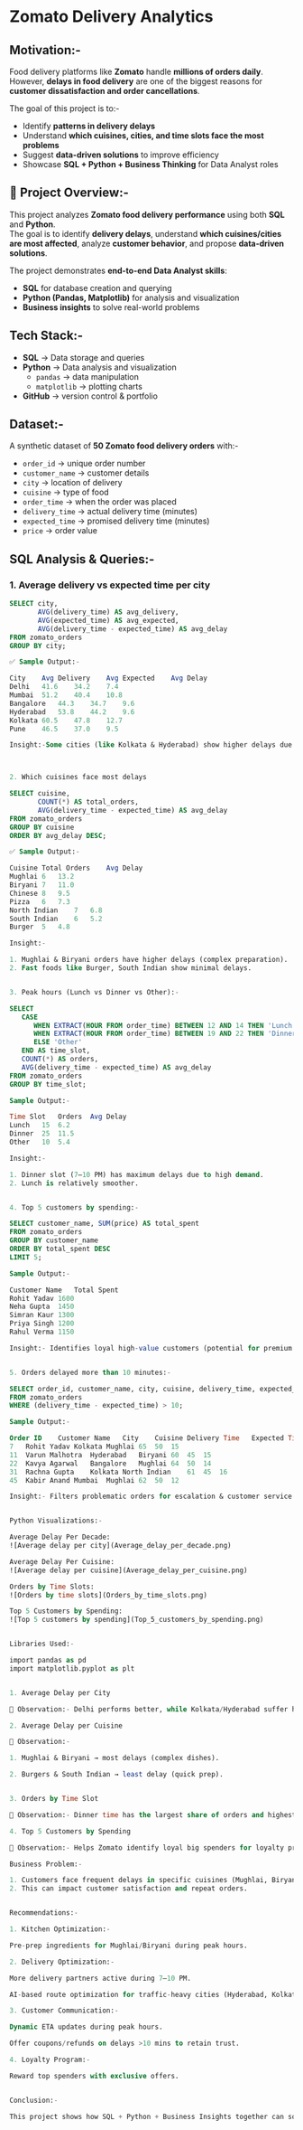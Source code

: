 # Zomato Delivery Analytics


## Motivation:-
Food delivery platforms like **Zomato** handle **millions of orders daily**.  
However, **delays in food delivery** are one of the biggest reasons for **customer dissatisfaction and order cancellations**.  

The goal of this project is to:-
- Identify **patterns in delivery delays**
- Understand **which cuisines, cities, and time slots face the most problems**
- Suggest **data-driven solutions** to improve efficiency
- Showcase **SQL + Python + Business Thinking** for Data Analyst roles


## 📌 Project Overview:-
This project analyzes **Zomato food delivery performance** using both **SQL** and **Python**.  
The goal is to identify **delivery delays**, understand **which cuisines/cities are most affected**, analyze **customer behavior**, and propose **data-driven solutions**.  

The project demonstrates **end-to-end Data Analyst skills**:
- **SQL** for database creation and querying  
- **Python (Pandas, Matplotlib)** for analysis and visualization  
- **Business insights** to solve real-world problems  


##  Tech Stack:-
- **SQL** → Data storage and queries  
- **Python** → Data analysis and visualization  
  - `pandas` → data manipulation  
  - `matplotlib` → plotting charts  
- **GitHub** → version control & portfolio  


##  Dataset:-
A synthetic dataset of **50 Zomato food delivery orders** with:-
- `order_id` → unique order number  
- `customer_name` → customer details  
- `city` → location of delivery  
- `cuisine` → type of food  
- `order_time` → when the order was placed  
- `delivery_time` → actual delivery time (minutes)  
- `expected_time` → promised delivery time (minutes)  
- `price` → order value  


## SQL Analysis & Queries:-

### 1. Average delivery vs expected time per city
```sql
SELECT city,
       AVG(delivery_time) AS avg_delivery,
       AVG(expected_time) AS avg_expected,
       AVG(delivery_time - expected_time) AS avg_delay
FROM zomato_orders
GROUP BY city;

✅ Sample Output:-

City	Avg Delivery	Avg Expected	Avg Delay
Delhi	41.6	34.2	7.4
Mumbai	51.2	40.4	10.8
Bangalore	44.3	34.7	9.6
Hyderabad	53.8	44.2	9.6
Kolkata	60.5	47.8	12.7
Pune	46.5	37.0	9.5

Insight:-Some cities (like Kolkata & Hyderabad) show higher delays due to traffic and peak hour congestion.



2. Which cuisines face most delays

SELECT cuisine,
       COUNT(*) AS total_orders,
       AVG(delivery_time - expected_time) AS avg_delay
FROM zomato_orders
GROUP BY cuisine
ORDER BY avg_delay DESC;

✅ Sample Output:-

Cuisine	Total Orders	Avg Delay
Mughlai	6	13.2
Biryani	7	11.0
Chinese	8	9.5
Pizza	6	7.3
North Indian	7	6.8
South Indian	6	5.2
Burger	5	4.8

Insight:-

1. Mughlai & Biryani orders have higher delays (complex preparation).
2. Fast foods like Burger, South Indian show minimal delays.


3. Peak hours (Lunch vs Dinner vs Other):-

SELECT 
   CASE 
      WHEN EXTRACT(HOUR FROM order_time) BETWEEN 12 AND 14 THEN 'Lunch'
      WHEN EXTRACT(HOUR FROM order_time) BETWEEN 19 AND 22 THEN 'Dinner'
      ELSE 'Other'
   END AS time_slot,
   COUNT(*) AS orders,
   AVG(delivery_time - expected_time) AS avg_delay
FROM zomato_orders
GROUP BY time_slot;

Sample Output:-

Time Slot	Orders	Avg Delay
Lunch	15	6.2
Dinner	25	11.5
Other	10	5.4

Insight:-

1. Dinner slot (7–10 PM) has maximum delays due to high demand.
2. Lunch is relatively smoother.


4. Top 5 customers by spending:-

SELECT customer_name, SUM(price) AS total_spent
FROM zomato_orders
GROUP BY customer_name
ORDER BY total_spent DESC
LIMIT 5;

Sample Output:-

Customer Name	Total Spent
Rohit Yadav	1600
Neha Gupta	1450
Simran Kaur	1300
Priya Singh	1200
Rahul Verma	1150

Insight:- Identifies loyal high-value customers (potential for premium offers).


5. Orders delayed more than 10 minutes:-

SELECT order_id, customer_name, city, cuisine, delivery_time, expected_time, (delivery_time - expected_time) AS delay
FROM zomato_orders
WHERE (delivery_time - expected_time) > 10;

Sample Output:-

Order ID	Customer Name	City	Cuisine	Delivery Time	Expected Time	Delay
7	Rohit Yadav	Kolkata	Mughlai	65	50	15
11	Varun Malhotra	Hyderabad	Biryani	60	45	15
22	Kavya Agarwal	Bangalore	Mughlai	64	50	14
31	Rachna Gupta	Kolkata	North Indian	61	45	16
45	Kabir Anand	Mumbai	Mughlai	62	50	12

Insight:- Filters problematic orders for escalation & customer service recovery.


Python Visualizations:-

Average Delay Per Decade:
![Average delay per city](Average_delay_per_decade.png)

Average Delay Per Cuisine:
![Average delay per cuisine](Average_delay_per_cuisine.png)

Orders by Time Slots:
![Orders by time slots](Orders_by_time_slots.png)

Top 5 Customers by Spending:
![Top 5 customers by spending](Top_5_customers_by_spending.png)


Libraries Used:-

import pandas as pd
import matplotlib.pyplot as plt


1. Average Delay per City

📌 Observation:- Delhi performs better, while Kolkata/Hyderabad suffer higher delays.

2. Average Delay per Cuisine

📌 Observation:-

1. Mughlai & Biryani → most delays (complex dishes).

2. Burgers & South Indian → least delay (quick prep).


3. Orders by Time Slot

📌 Observation:- Dinner time has the largest share of orders and highest delays.

4. Top 5 Customers by Spending

📌 Observation:- Helps Zomato identify loyal big spenders for loyalty programs.

Business Problem:-

1. Customers face frequent delays in specific cuisines (Mughlai, Biryani) and during peak hours (Dinner).
2. This can impact customer satisfaction and repeat orders.


Recommendations:-

1. Kitchen Optimization:-

Pre-prep ingredients for Mughlai/Biryani during peak hours.

2. Delivery Optimization:-

More delivery partners active during 7–10 PM.

AI-based route optimization for traffic-heavy cities (Hyderabad, Kolkata).

3. Customer Communication:-

Dynamic ETA updates during peak hours.

Offer coupons/refunds on delays >10 mins to retain trust.

4. Loyalty Program:-

Reward top spenders with exclusive offers.


Conclusion:-

This project shows how SQL + Python + Business Insights together can solve real-world food delivery problems.

